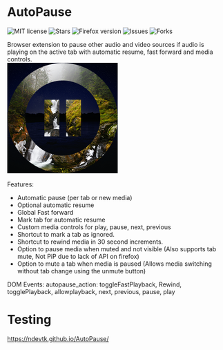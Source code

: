 # AutoPause
![MIT license](https://img.shields.io/github/license/NDevTK/AutoPause)
![Stars](https://img.shields.io/github/stars/NDevTK/AutoPause)
![Firefox version](https://img.shields.io/amo/v/autopause)
![Issues](https://img.shields.io/github/issues/NDevTK/AutoPause)
![Forks](https://img.shields.io/github/forks/NDevTK/AutoPause)

Browser extension to pause other audio and video sources if audio is playing on the active tab with automatic resume, fast forward and media controls.  
![Extension icon](icon.png)

Features:
- Automatic pause (per tab or new media)
- Optional automatic resume
- Global Fast forward
- Mark tab for automatic resume
- Custom media controls for play, pause, next, previous
- Shortcut to mark a tab as ignored.
- Shortcut to rewind media in 30 second increments.
- Option to pause media when muted and not visible (Also supports tab mute, Not PiP due to lack of API on firefox)
- Option to mute a tab when media is paused (Allows media switching without tab change using the unmute button)

DOM Events:
  autopause_action:  toggleFastPlayback, Rewind, togglePlayback, allowplayback, next, previous, pause, play

# Testing
https://ndevtk.github.io/AutoPause/
